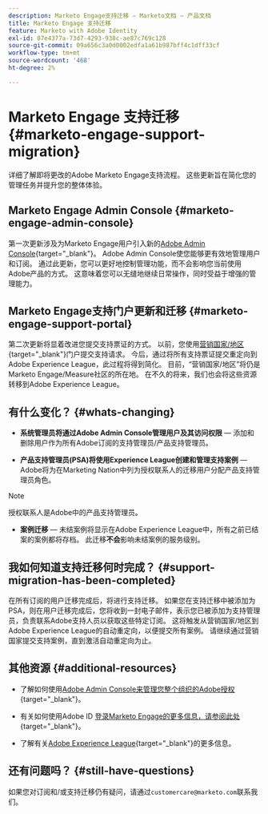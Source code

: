```yaml
---
description: Marketo Engage支持迁移 — Marketo文档 — 产品文档
title: Marketo Engage 支持迁移
feature: Marketo with Adobe Identity
exl-id: 07e4377a-73d7-4293-938c-ae87c769c128
source-git-commit: 09a656c3a0d0002edfa1a61b987bff4c1dff33cf
workflow-type: tm+mt
source-wordcount: '468'
ht-degree: 2%

---
```


# Marketo Engage 支持迁移 {#marketo-engage-support-migration}

详细了解即将更改的Adobe Marketo Engage支持流程。 这些更新旨在简化您的管理任务并提升您的整体体验。

## Marketo Engage Admin Console {#marketo-engage-admin-console}

第一次更新涉及为Marketo Engage用户引入新的[Adobe Admin Console](https://helpx.adobe.com/cn/enterprise/admin-guide.html){target="_blank"}。 Adobe Admin Console使您能够更有效地管理用户和订阅。 通过此更新，您可以更好地控制管理功能，而不会影响您当前使用Adobe产品的方式。 这意味着您可以无缝地继续日常操作，同时受益于增强的管理能力。

## Marketo Engage支持门户更新和迁移 {#marketo-engage-support-portal}

第二次更新将显着改进您提交支持票证的方式。 以前，您使用[营销国家/地区](https://nation.marketo.com/){target="_blank"}门户提交支持请求。 今后，通过将所有支持票证提交重定向到Adobe Experience League，此过程将得到简化。 目前，“营销国家/地区”将仍是Marketo Engage/Measure社区的所在地。 在不久的将来，我们也会将这些资源转移到Adobe Experience League。

## 有什么变化？ {#whats-changing}

* **系统管理员将通过Adobe Admin Console管理用户及其访问权限** — 添加和删除用户作为所有Adobe订阅的支持管理员/产品支持管理员。

* **产品支持管理员(PSA)将使用Experience League创建和管理支持案例** — Adobe将为在Marketing Nation中列为授权联系人的迁移用户分配产品支持管理员角色。

>[!NOTE]
>
>授权联系人是Adobe中的产品支持管理员。

* **案例迁移** — 未结案例将显示在Adobe Experience League中，所有之前已结案的案例都将存档。 此迁移&#x200B;**不会**&#x200B;影响未结案例的服务级别。

## 我如何知道支持迁移何时完成？ {#support-migration-has-been-completed}

在所有订阅的用户迁移完成后，将进行支持迁移。 如果您在支持迁移中被添加为PSA，则在用户迁移完成后，您将收到一封电子邮件，表示您已被添加为支持管理员，负责联系Adobe支持人员以获取这些特定订阅。 这将触发从营销国家/地区到Adobe Experience League的自动重定向，以便提交所有案例。 请继续通过营销国家提交支持案例，直到激活自动重定向为止。

## 其他资源 {#additional-resources}

* 了解如何使用[Adobe Admin Console来管理您整个组织的Adobe授权](https://helpx.adobe.com/enterprise/using/admin-roles.html){target="_blank"}。

* 有关如何使用Adobe ID [登录Marketo Engage的更多信息，请参阅此处](/help/marketo/product-docs/administration/marketo-with-adobe-identity/user-sign-in-with-adobe-id.md){target="_blank"}。

* 了解有关[Adobe Experience League](https://experienceleague.adobe.com/){target="_blank"}的更多信息。

## 还有问题吗？ {#still-have-questions}

如果您对订阅和/或支持迁移仍有疑问，请通过`customercare@marketo.com`联系我们。
